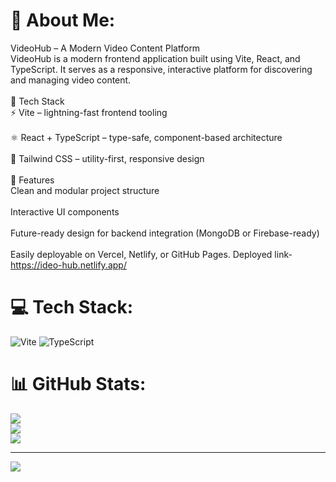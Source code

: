# 💫 About Me:
VideoHub – A Modern Video Content Platform<br>VideoHub is a modern frontend application built using Vite, React, and TypeScript. It serves as a responsive, interactive platform for discovering and managing video content.<br><br>🔧 Tech Stack<br>⚡ Vite – lightning-fast frontend tooling<br><br>⚛️ React + TypeScript – type-safe, component-based architecture<br><br>🎨 Tailwind CSS – utility-first, responsive design<br><br>🚀 Features<br>Clean and modular project structure<br><br>Interactive UI components<br><br>Future-ready design for backend integration (MongoDB or Firebase-ready)<br><br>Easily deployable on Vercel, Netlify, or GitHub Pages.
Deployed link- https://ideo-hub.netlify.app/


# 💻 Tech Stack:
![Vite](https://img.shields.io/badge/vite-%23646CFF.svg?style=for-the-badge&logo=vite&logoColor=white) ![TypeScript](https://img.shields.io/badge/typescript-%23007ACC.svg?style=for-the-badge&logo=typescript&logoColor=white)
# 📊 GitHub Stats:
![](https://github-readme-stats.vercel.app/api?username=amartya3ac&theme=dark&hide_border=false&include_all_commits=false&count_private=false)<br/>
![](https://nirzak-streak-stats.vercel.app/?user=amartya3ac&theme=dark&hide_border=false)<br/>
![](https://github-readme-stats.vercel.app/api/top-langs/?username=amartya3ac&theme=dark&hide_border=false&include_all_commits=false&count_private=false&layout=compact)

---
[![](https://visitcount.itsvg.in/api?id=amartya3ac&icon=0&color=0)](https://visitcount.itsvg.in)

<!-- Proudly created with GPRM ( https://gprm.itsvg.in ) -->

